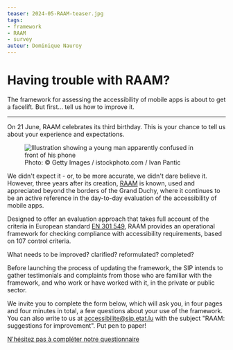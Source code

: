 ```yaml
---
teaser: 2024-05-RAAM-teaser.jpg
tags:
- framework
- RAAM
- survey
auteur: Dominique Nauroy
---
```


<hgroup>
	<h1>Having trouble with RAAM?</h1>
	<p>The framework for assessing the accessibility of mobile apps is about to get a facelift. But first... tell us how to improve it.</p>
</hgroup>
<hr>
<div class="intro">
    <p>On 21 June, RAAM celebrates its third birthday. This is your chance to tell us about your experience and expectations.</p>
</div>
<figure role="group" aria-label="Photo: Getty Images / istockphoto.com / Ivan Pantic" class="pic">
    <img src="../../../../content/fr/news/img/2024-05-RAAM.jpg" alt="Illustration showing a young man apparently confused in front of his phone">
    <figcaption>Photo: © Getty Images / istockphoto.com / Ivan Pantic</figcaption>
</figure>
<p>We didn't expect it - or, to be more accurate, we didn't dare believe it. However, three years after its creation, <a href="../raam1/index.html">RAAM</a> is known, used and appreciated beyond the borders of the Grand Duchy, where it continues to be an active reference in the day-to-day evaluation of the accessibility of mobile apps.</p>

<p>Designed to offer an evaluation approach that takes full account of the criteria in European standard <a href="https://www.etsi.org/deliver/etsi_en/301500_301599/301549/03.02.01_60/en_301549v030201p.pdf">EN 301 549</a>, RAAM provides an operational framework for checking compliance with accessibility requirements, based on 107 control criteria.</p>

<p>What needs to be improved? clarified? reformulated? completed?</p>

<p>Before launching the process of updating the framework, the SIP intends to gather testimonials and complaints from those who are familiar with the framework, and who work or have worked with it, in the private or public sector.</p>

<p>We invite you to complete the form below, which will ask you, in four pages and four minutes in total, a few questions about your use of the framework. You can also write to us at <a href="mailto:accessibilite@sip.etat.lu">accessibilite@sip.etat.lu</a> with the subject "RAAM: suggestions for improvement". Put pen to paper!</p>

<div lang="fr" style="max-width: 650px; margin: auto">
   <script type="text/javascript" >document.write('<script src="http' + ( ("https:" == document.location.protocol) ? "s" : "") + '://survey.alchemer.eu/s3/90710274/f03874603b4e?__no_style=true&__output=embedjs&__ref=' + escape(document.location.href) + '" type="text/javascript" ></scr' + 'ipt>');</script><noscript><a href=http://survey.alchemer.eu/s3/90710274/f03874603b4e?__no_style=true&?jsfallback=true>N'hésitez pas à compléter notre questionnaire</a></noscript><style>.sg-survey{display:none; }</style>
</div>

<style>
    h1.sg-title {
        font: normal 600 1.5em var(--article_font), sans-serif;
        margin: auto !important;
    }

    h2.sg-page-title {
        font: normal 600 1.2em var(--article_font), sans-serif !important;
    }

    form.sg-survey-form, div.sg-error-message, div.sg-question-set, div.sg-errors, input.sg-button , input.sg-next-button, legend.sg-question-title, legend.sg-question-legend {
        font-family: var(--article_font), sans-serif !important;
    }

    div.sg-progress-bar-inner {
        background-color: #333 !important;
    }

    div.sg-progress-bar-background {
        background-color: #aaa !important;
    }
</style>